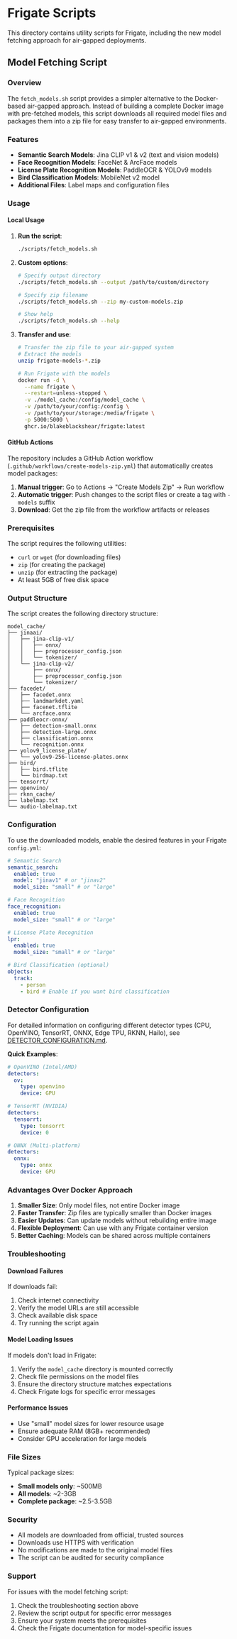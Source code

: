 # Frigate Scripts

This directory contains utility scripts for Frigate, including the new model fetching approach for air-gapped deployments.

## Model Fetching Script

### Overview

The `fetch_models.sh` script provides a simpler alternative to the Docker-based air-gapped approach. Instead of building a complete Docker image with pre-fetched models, this script downloads all required model files and packages them into a zip file for easy transfer to air-gapped environments.

### Features

- **Semantic Search Models**: Jina CLIP v1 & v2 (text and vision models)
- **Face Recognition Models**: FaceNet & ArcFace models
- **License Plate Recognition Models**: PaddleOCR & YOLOv9 models
- **Bird Classification Models**: MobileNet v2 model
- **Additional Files**: Label maps and configuration files

### Usage

#### Local Usage

1. **Run the script**:

   ```bash
   ./scripts/fetch_models.sh
   ```

2. **Custom options**:

   ```bash
   # Specify output directory
   ./scripts/fetch_models.sh --output /path/to/custom/directory

   # Specify zip filename
   ./scripts/fetch_models.sh --zip my-custom-models.zip

   # Show help
   ./scripts/fetch_models.sh --help
   ```

3. **Transfer and use**:

   ```bash
   # Transfer the zip file to your air-gapped system
   # Extract the models
   unzip frigate-models-*.zip

   # Run Frigate with the models
   docker run -d \
     --name frigate \
     --restart=unless-stopped \
     -v ./model_cache:/config/model_cache \
     -v /path/to/your/config:/config \
     -v /path/to/your/storage:/media/frigate \
     -p 5000:5000 \
     ghcr.io/blakeblackshear/frigate:latest
   ```

#### GitHub Actions

The repository includes a GitHub Action workflow (`.github/workflows/create-models-zip.yml`) that automatically creates model packages:

1. **Manual trigger**: Go to Actions → "Create Models Zip" → Run workflow
2. **Automatic trigger**: Push changes to the script files or create a tag with `-models` suffix
3. **Download**: Get the zip file from the workflow artifacts or releases

### Prerequisites

The script requires the following utilities:

- `curl` or `wget` (for downloading files)
- `zip` (for creating the package)
- `unzip` (for extracting the package)
- At least 5GB of free disk space

### Output Structure

The script creates the following directory structure:

```
model_cache/
├── jinaai/
│   ├── jina-clip-v1/
│   │   ├── onnx/
│   │   ├── preprocessor_config.json
│   │   └── tokenizer/
│   └── jina-clip-v2/
│       ├── onnx/
│       ├── preprocessor_config.json
│       └── tokenizer/
├── facedet/
│   ├── facedet.onnx
│   ├── landmarkdet.yaml
│   ├── facenet.tflite
│   └── arcface.onnx
├── paddleocr-onnx/
│   ├── detection-small.onnx
│   ├── detection-large.onnx
│   ├── classification.onnx
│   └── recognition.onnx
├── yolov9_license_plate/
│   └── yolov9-256-license-plates.onnx
├── bird/
│   ├── bird.tflite
│   └── birdmap.txt
├── tensorrt/
├── openvino/
├── rknn_cache/
├── labelmap.txt
└── audio-labelmap.txt
```

### Configuration

To use the downloaded models, enable the desired features in your Frigate `config.yml`:

```yaml
# Semantic Search
semantic_search:
  enabled: true
  model: "jinav1" # or "jinav2"
  model_size: "small" # or "large"

# Face Recognition
face_recognition:
  enabled: true
  model_size: "small" # or "large"

# License Plate Recognition
lpr:
  enabled: true
  model_size: "small" # or "large"

# Bird Classification (optional)
objects:
  track:
    - person
    - bird # Enable if you want bird classification
```

### Detector Configuration

For detailed information on configuring different detector types (CPU, OpenVINO, TensorRT, ONNX, Edge TPU, RKNN, Hailo), see [DETECTOR_CONFIGURATION.md](DETECTOR_CONFIGURATION.md).

**Quick Examples**:

```yaml
# OpenVINO (Intel/AMD)
detectors:
  ov:
    type: openvino
    device: GPU

# TensorRT (NVIDIA)
detectors:
  tensorrt:
    type: tensorrt
    device: 0

# ONNX (Multi-platform)
detectors:
  onnx:
    type: onnx
    device: GPU
```

### Advantages Over Docker Approach

1. **Smaller Size**: Only model files, not entire Docker image
2. **Faster Transfer**: Zip files are typically smaller than Docker images
3. **Easier Updates**: Can update models without rebuilding entire image
4. **Flexible Deployment**: Can use with any Frigate container version
5. **Better Caching**: Models can be shared across multiple containers

### Troubleshooting

#### Download Failures

If downloads fail:

1. Check internet connectivity
2. Verify the model URLs are still accessible
3. Check available disk space
4. Try running the script again

#### Model Loading Issues

If models don't load in Frigate:

1. Verify the `model_cache` directory is mounted correctly
2. Check file permissions on the model files
3. Ensure the directory structure matches expectations
4. Check Frigate logs for specific error messages

#### Performance Issues

- Use "small" model sizes for lower resource usage
- Ensure adequate RAM (8GB+ recommended)
- Consider GPU acceleration for large models

### File Sizes

Typical package sizes:

- **Small models only**: ~500MB
- **All models**: ~2-3GB
- **Complete package**: ~2.5-3.5GB

### Security

- All models are downloaded from official, trusted sources
- Downloads use HTTPS with verification
- No modifications are made to the original model files
- The script can be audited for security compliance

### Support

For issues with the model fetching script:

1. Check the troubleshooting section above
2. Review the script output for specific error messages
3. Ensure your system meets the prerequisites
4. Check the Frigate documentation for model-specific issues
